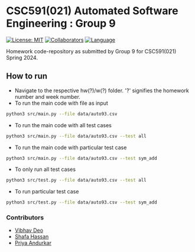 # CSC591(021) Automated Software Engineering : Group 9
[![License: MIT](https://img.shields.io/badge/License-MIT-yellow.svg)](https://opensource.org/licenses/MIT)
[![Collaborators](https://img.shields.io/badge/Collaborators-3-purple.svg?style=flat)](https://github.com/pya1097/ASE_Spring2024/graphs/contributors)
[![Language](https://img.shields.io/badge/Language-Python-orange.svg?style=flat)](https://github.com/search?q=repo%3Apya1097%2FASE_Spring2024++language%3APython&type=code)


Homework code-repository as submitted by Group 9 for CSC591(021) Spring 2024. 

## How to run

- Navigate to the respective hw(?)/w(?) folder. '?' signifies the homework number and week number. 
- To run the main code with file as input
```bash
python3 src/main.py --file data/auto93.csv 
```
- To run the main code with all test cases
```bash
python3 src/main.py --file data/auto93.csv --test all 
```
- To run the main code with particular test case
```bash
python3 src/main.py --file data/auto93.csv --test sym_add 
```
- To only run all test cases
```bash
python3 src/test.py --file data/auto93.csv --test all 
```
- To run particular test case
```bash
python3 src/test.py --file data/auto93.csv --test sym_add 
```

### Contributors

- [Vibhav Deo](https://www.linkedin.com/in/vibhav-deo-99b3011b5/)
- [Shafa Hassan](https://www.linkedin.com/in/shafa-hassan/)
- [Priya Andurkar](www.linkedin.com/in/priya-andurkar-358a80121)

